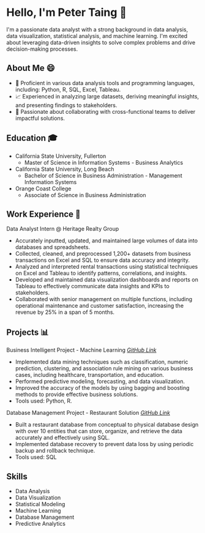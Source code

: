 # Hello, I'm Peter Taing 👋
I'm a passionate data analyst with a strong background in data analysis, data visualization, statistical analysis, and machine learning. I'm excited about leveraging data-driven insights to solve complex problems and drive decision-making processes.

## About Me 😄
- 🌟 Proficient in various data analysis tools and programming languages, including: Python, R, SQL, Excel, Tableau.
- 📈 Experienced in analyzing large datasets, deriving meaningful insights, and presenting findings to stakeholders.
- 🤝 Passionate about collaborating with cross-functional teams to deliver impactful solutions.


## Education 🎓
- California State University, Fullerton
  - Master of Science in Information Systems - Business Analytics
- California State University, Long Beach
  - Bachelor of Science in Business Administration - Management Information Systems
- Orange Coast College
  - Associate of Science in Business Administration

## Work Experience 💼
Data Analyst Intern @ Heritage Realty Group
- Accurately inputted, updated, and maintained large volumes of data into databases and spreadsheets.
- Collected, cleaned, and preprocessed 1,200+ datasets from business transactions on Excel and SQL to ensure data accuracy and integrity.
- Analyzed and interpreted rental transactions using statistical techniques on Excel and Tableau to identify patterns, correlations, and insights.
- Developed and maintained data visualization dashboards and reports on Tableau to effectively communicate data insights and KPIs to stakeholders.
- Collaborated with senior management on multiple functions, including operational maintenance and customer satisfaction, increasing the revenue by 25% in a span of 5 months.


## Projects 📊
Business Intelligent Project - Machine Learning  *[GitHub Link](https://github.com/petertaing/business-intelligent-project-machine-learning.git)* 
- Implemented data mining techniques such as classification, numeric prediction, clustering, and association rule mining on various business cases, including healthcare, transportation, and education.
- Performed predictive modeling, forecasting, and data visualization.
- Improved the accuracy of the models by using bagging and boosting methods to provide effective business solutions.
- Tools used: Python, R.

Database Management Project - Restaurant Solution *[GitHub Link](https://github.com/petertaing/database-management-project.git)*
- Built a restaurant database from conceptual to physical database design with over 10 entities that can store, organize, and retrieve the data accurately and effectively using SQL.
- Implemented database recovery to prevent data loss by using periodic backup and rollback technique.
- Tools used: SQL

## Skills
- Data Analysis
- Data Visualization
- Statistical Modeling
- Machine Learning
- Database Management
- Predictive Analytics

